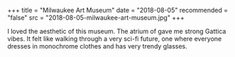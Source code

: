 +++
title = "Milwaukee Art Museum"
date = "2018-08-05"
recommended = "false"
src = "2018-08-05-milwaukee-art-museum.jpg"
+++

I loved the aesthetic of this museum. The atrium of gave me strong Gattica vibes. It felt like walking through a very sci-fi future, one where everyone dresses in monochrome clothes and has very trendy glasses.
